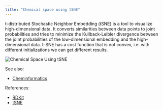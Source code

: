 ```yaml
---
title: "Chemical space using tSNE"
---
```


t-distributed Stochastic Neighbor Embedding (tSNE) is a tool to visualize high-dimensional data. It converts
similarities between data points to joint probabilities and tries to minimize the Kullback-Leibler divergence between
the joint probabilities of the low-dimensional embedding and the high-dimensional data. t-SNE has a cost function that
is not convex, i.e. with different initializations we can get different results.

![Chemical Space Using tSNE](../../../../../uploads/chem/tsne.png "Chemical Space Using tSNE")

See also:

* [Cheminformatics](../chem.md)

References:

* [RDKit](https://www.rdkit.org)
* [tSNE](https://scikit-learn.org/stable/modules/generated/sklearn.manifold.TSNE.html)
